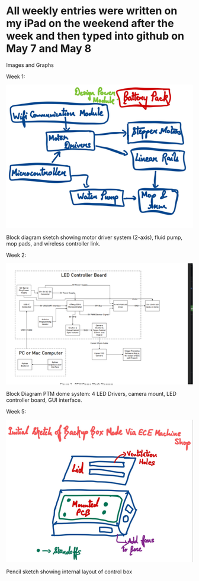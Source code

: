 # All weekly entries were written on my iPad on the weekend after the week and then typed into github on May 7 and May 8
Images and Graphs

Week 1:

![Block diagram](https://github.com/PriyaDutta9/lab-notebook-new-/blob/main/week1.jpeg?raw=true)
 
Block diagram sketch showing motor driver system (2-axis), fluid pump, mop pads, and wireless controller link.


Week 2:

![Block diagram](https://github.com/PriyaDutta9/lab-notebook-new-/blob/main/week2.png?raw=true)
 
Block Diagram PTM dome system: 4 LED Drivers, camera mount, LED controller board, GUI interface.


Week 5:

![Block diagram](https://github.com/PriyaDutta9/lab-notebook-new-/blob/main/week5.jpeg?raw=true)
 
Pencil sketch showing internal layout of control box
